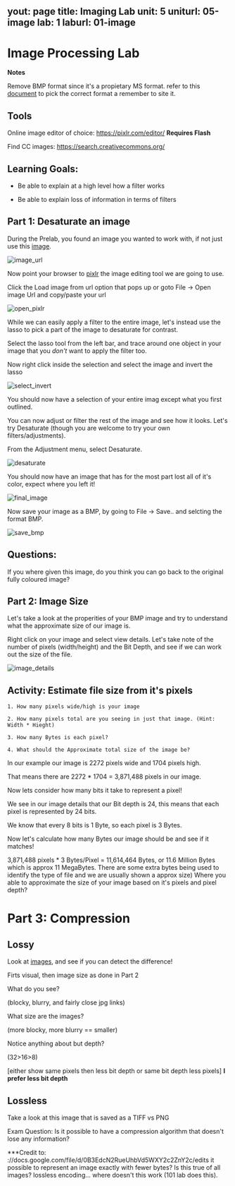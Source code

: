 yout: page
title: Imaging Lab
unit: 5
uniturl: 05-image
lab: 1
laburl: 01-image
---

Image Processing Lab
====================

**Notes**

Remove BMP format since it's a propietary MS format.
refer to this [document](http://users.wfu.edu/matthews/misc/graphics/formats/formats.html) to pick the correct format a remember to site it.

Tools
-----
Online image editor of choice: https://pixlr.com/editor/ **Requires Flash**

Find CC images: https://search.creativecommons.org/

Learning Goals:
---------------
+ Be able to explain at a high level how a filter works 

+ Be able to explain loss of information in terms of filters

Part 1: Desaturate an image
---------------------------

During the Prelab, you found an image you wanted to work with, if not just use this [image](https://upload.wikimedia.org/wikipedia/commons/2/2f/There%27s_a_party%3F.jpg).

![image_url](img_url.png)

Now point your browser to [pixlr](https://pixlr.com/editor/) the image editing tool we are going to use.

Click the Load image from url option that pops up or goto File -> Open image Url and copy/paste your url

![open_pixlr](pixlr.png)

While we can easily apply a filter to the entire image, let's instead use the lasso to pick a part of the image to desaturate for contrast.

Select the lasso tool from the left bar, and trace around one object in your image that you *don't* want to apply the filter too.

Now right click inside the selection and select the image and invert the lasso 

![select_invert](invert.png)

You should now have a selection of your entire imag except what you first outlined. 

You can now adjust or filter the rest of the image and see how it looks. Let's try Desaturate (though you are welcome to try your own filters/adjustments).

From the Adjustment menu, select Desaturate.

![desaturate](desaturate.png)

You should now have an image that has for the most part lost all of it's color, expect where you left it!

![final_image](final_image.png) 

Now save your image as a BMP, by going to File -> Save.. and selcting the format BMP.

![save_bmp](save_bmp.png)

Questions:
----------
If you where given this image, do you think you can go back to the original fully coloured image?


Part 2: Image Size
------------------

Let's take a look at the properities of your BMP image and try to understand what the approximate size of our image is.

Right click on your image and select view details. Let's take note of the number of pixels (width/height) and the Bit Depth, and see if we can work out the size of the file.

![image_details](image_details.png)

Activity: Estimate file size from it's pixels
---------------------------------------------

	1. How many pixels wide/high is your image

	2. How many pixels total are you seeing in just that image. (Hint: Width * Hieght)

	3. How many Bytes is each pixel?

	4. What should the Approximate total size of the image be?

In our example our image is 2272 pixels wide and 1704 pixels high.

That means there are 2272 * 1704 = 3,871,488  pixels in our image.

Now lets consider how many bits it take to represent a pixel!

We see in our image details that our Bit depth is 24, this means that each pixel is represented by 24 bits.

We know that every 8 bits is 1 Byte, so each pixel is 3 Bytes. 

Now let's calculate how many Bytes our image should be and see if it matches!

3,871,488 pixels * 3 Bytes/Pixel = 11,614,464 Bytes, or 11.6 Million Bytes which is approx 11 MegaBytes. There are some extra bytes being used to identify the type of file and we are usually shown a approx size)	
Where you able to approximate the size of your image based on it's pixels and pixel depth?

Part 3: Compression
===================


Lossy
-----

Look at [images](https://en.wikipedia.org/wiki/File:Quality_comparison_jpg_vs_saveforweb.jpg), and see if you can detect the difference!

Firts visual, then image size as done in Part 2

What do you see?

(blocky, blurry, and fairly close jpg links)

What size are the images?

(more blocky, more blurry == smaller)

Notice anything about but depth?

(32>16>8)

[either show same pixels then less bit depth or same bit depth less pixels] **I prefer less bit depth**



Lossless
--------

Take a look at this image that is saved as a TIFF vs PNG


Exam Question: Is it possible to have a compression algorithm that doesn't lose any information?


***Credit to: 
://docs.google.com/file/d/0B3EdcN2RueUhbVd5WXY2c2ZnY2c/edits it possible to represent an image exactly with fewer bytes? Is this true of all images? lossless encoding... where doesn't this work (101 lab does this).
